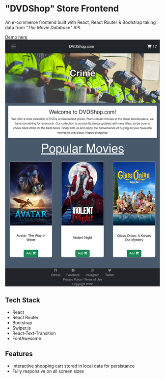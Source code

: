 # "DVDShop" Store Frontend

An e-commerce frontend built with React, React Router & Bootstrap taking data from _"The Movie Database"_ API.

[Demo here](https://jackscottow.netlify.app/)
![Screenshot](screenshot.png)

## Tech Stack

- React
- React Router
- Bootstrap
- Swiper.js
- React-Text-Transition
- FontAwesome

## Features

- Interactive shopping cart stored in local data for persistance
- Fully responsive on all screen sizes
